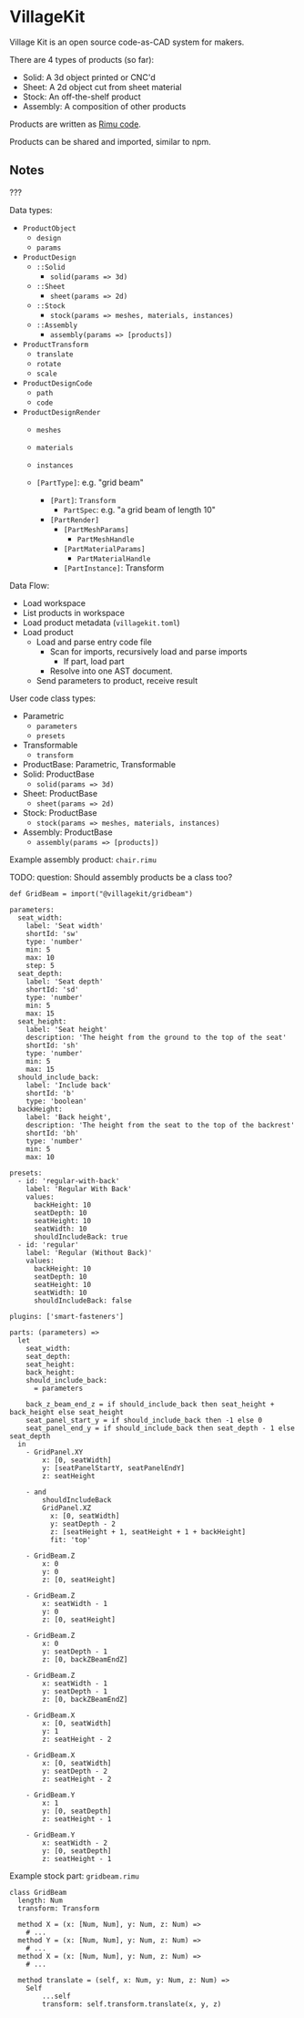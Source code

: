 # VillageKit

Village Kit is an open source code-as-CAD system for makers.

There are 4 types of products (so far):

- Solid: A 3d object printed or CNC'd
- Sheet: A 2d object cut from sheet material
- Stock: An off-the-shelf product
- Assembly: A composition of other products

Products are written as [Rimu code](https://rimu.dev).

Products can be shared and imported, similar to npm.

## Notes

???

Data types:

- `ProductObject`
  - `design`
  - `params`
- `ProductDesign`
  - `::Solid`
    - `solid(params => 3d)`
  - `::Sheet`
    - `sheet(params => 2d)`
  - `::Stock`
    - `stock(params => meshes, materials, instances)`
  - `::Assembly`
    - `assembly(params => [products])`
- `ProductTransform`
  - `translate`
  - `rotate`
  - `scale`
- `ProductDesignCode`
  - `path`
  - `code`
- `ProductDesignRender`
  - `meshes`
  - `materials`
  - `instances`

  - `[PartType]`: e.g. "grid beam"
    - `[Part]`: `Transform`
      - `PartSpec`: e.g. "a grid beam of length 10"
    - `[PartRender]`
      - `[PartMeshParams]`
        - `PartMeshHandle`
      - `[PartMaterialParams]`
        - `PartMaterialHandle`
      - `[PartInstance]`: Transform

Data Flow:

- Load workspace
- List products in workspace
- Load product metadata (`villagekit.toml`)
- Load product
  - Load and parse entry code file
    - Scan for imports, recursively load and parse imports
      - If part, load part
    - Resolve into one AST document.
  - Send parameters to product, receive result

User code class types:

- Parametric
  - `parameters`
  - `presets`
- Transformable
  - `transform`
- ProductBase: Parametric, Transformable
- Solid: ProductBase
  - `solid(params => 3d)`
- Sheet: ProductBase
  - `sheet(params => 2d)`
- Stock: ProductBase
  - `stock(params => meshes, materials, instances)`
- Assembly: ProductBase
  - `assembly(params => [products])`


Example assembly product: `chair.rimu`

TODO: question: Should assembly products be a class too?

```
def GridBeam = import("@villagekit/gridbeam")

parameters:
  seat_width:
    label: 'Seat width'
    shortId: 'sw'
    type: 'number'
    min: 5
    max: 10
    step: 5
  seat_depth:
    label: 'Seat depth'
    shortId: 'sd'
    type: 'number'
    min: 5
    max: 15
  seat_height:
    label: 'Seat height'
    description: 'The height from the ground to the top of the seat'
    shortId: 'sh'
    type: 'number'
    min: 5
    max: 15
  should_include_back:
    label: 'Include back'
    shortId: 'b'
    type: 'boolean'
  backHeight:
    label: 'Back height',
    description: 'The height from the seat to the top of the backrest'
    shortId: 'bh'
    type: 'number'
    min: 5
    max: 10

presets:
  - id: 'regular-with-back'
    label: 'Regular With Back'
    values:
      backHeight: 10
      seatDepth: 10
      seatHeight: 10
      seatWidth: 10
      shouldIncludeBack: true
  - id: 'regular'
    label: 'Regular (Without Back)'
    values:
      backHeight: 10
      seatDepth: 10
      seatHeight: 10
      seatWidth: 10
      shouldIncludeBack: false

plugins: ['smart-fasteners']

parts: (parameters) =>
  let
    seat_width:
    seat_depth:
    seat_height:
    back_height:
    should_include_back:
      = parameters

    back_z_beam_end_z = if should_include_back then seat_height + back_height else seat_height
    seat_panel_start_y = if should_include_back then -1 else 0
    seat_panel_end_y = if should_include_back then seat_depth - 1 else seat_depth
  in
    - GridPanel.XY
        x: [0, seatWidth]
        y: [seatPanelStartY, seatPanelEndY]
        z: seatHeight

    - and
        shouldIncludeBack
        GridPanel.XZ
          x: [0, seatWidth]
          y: seatDepth - 2
          z: [seatHeight + 1, seatHeight + 1 + backHeight]
          fit: 'top'

    - GridBeam.Z
        x: 0
        y: 0
        z: [0, seatHeight]

    - GridBeam.Z
        x: seatWidth - 1
        y: 0
        z: [0, seatHeight]

    - GridBeam.Z
        x: 0
        y: seatDepth - 1
        z: [0, backZBeamEndZ]

    - GridBeam.Z
        x: seatWidth - 1
        y: seatDepth - 1
        z: [0, backZBeamEndZ]

    - GridBeam.X
        x: [0, seatWidth]
        y: 1
        z: seatHeight - 2

    - GridBeam.X
        x: [0, seatWidth]
        y: seatDepth - 2
        z: seatHeight - 2

    - GridBeam.Y
        x: 1
        y: [0, seatDepth]
        z: seatHeight - 1

    - GridBeam.Y
        x: seatWidth - 2
        y: [0, seatDepth]
        z: seatHeight - 1
```

Example stock part: `gridbeam.rimu`

```
class GridBeam
  length: Num
  transform: Transform

  method X = (x: [Num, Num], y: Num, z: Num) =>
    # ...
  method Y = (x: [Num, Num], y: Num, z: Num) =>
    # ...
  method X = (x: [Num, Num], y: Num, z: Num) =>
    # ...

  method translate = (self, x: Num, y: Num, z: Num) =>
    Self
        ...self
        transform: self.transform.translate(x, y, z)
```
